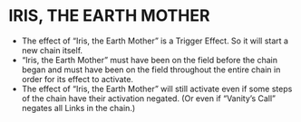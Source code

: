 # IRIS, THE EARTH MOTHER

*   The effect of “Iris, the Earth Mother” is a Trigger Effect. So it will start a new chain itself.
*   “Iris, the Earth Mother” must have been on the field before the chain began and must have been on the field throughout the entire chain in order for its effect to activate.
*   The effect of “Iris, the Earth Mother” will still activate even if some steps of the chain have their activation negated. (Or even if “Vanity’s Call” negates all Links in the chain.)
